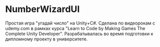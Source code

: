 # NumberWizardUI
Простая игра "угадай число" на Unity+C#. Сделана по видеорокам с udemy.com в рамках курса "Learn to Code by Making Games The Complete Unity Developer". Разрабатывалась во время подготовки к дипломному проекту в университете.
